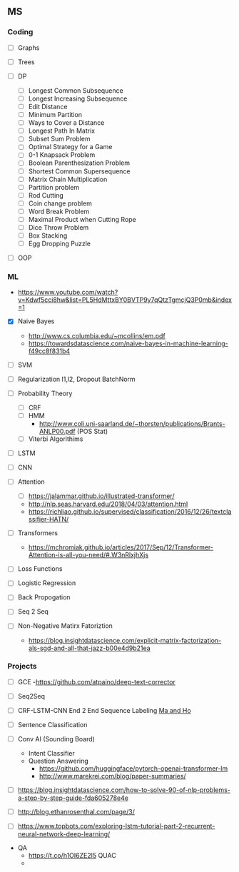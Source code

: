 ## MS 

### Coding
- [ ] Graphs
- [ ] Trees
- [ ] DP
  - [ ] Longest Common Subsequence
  - [ ] Longest Increasing Subsequence
  - [ ] Edit Distance
  - [ ] Minimum Partition
  - [ ] Ways to Cover a Distance
  - [ ] Longest Path In Matrix
  - [ ] Subset Sum Problem
  - [ ] Optimal Strategy for a Game
  - [ ] 0-1 Knapsack Problem
  - [ ] Boolean Parenthesization Problem
  - [ ] Shortest Common Supersequence
  - [ ] Matrix Chain Multiplication
  - [ ] Partition problem
  - [ ] Rod Cutting
  - [ ] Coin change problem
  - [ ] Word Break Problem
  - [ ] Maximal Product when Cutting Rope
  - [ ] Dice Throw Problem
  - [ ] Box Stacking
  - [ ] Egg Dropping Puzzle
- [ ] OOP 
 

### ML
  - https://www.youtube.com/watch?v=Kdwf5cci8hw&list=PL5HdMttxBY0BVTP9y7qQtzTgmcjQ3P0mb&index=1
- [x] Naive Bayes
  - http://www.cs.columbia.edu/~mcollins/em.pdf
  - https://towardsdatascience.com/naive-bayes-in-machine-learning-f49cc8f831b4
- [ ] SVM
- [ ] Regularization l1,l2, Dropout BatchNorm

- [ ] Probability Theory
  - [ ] CRF
  - [ ] HMM
    - http://www.coli.uni-saarland.de/~thorsten/publications/Brants-ANLP00.pdf (POS Stat)
  - [ ] Viterbi Algorithims
- [ ] LSTM
- [ ] CNN
- [ ] Attention 
  - [ ] https://jalammar.github.io/illustrated-transformer/
  - http://nlp.seas.harvard.edu/2018/04/03/attention.html
  - https://richliao.github.io/supervised/classification/2016/12/26/textclassifier-HATN/
- [ ] Transformers
  - https://mchromiak.github.io/articles/2017/Sep/12/Transformer-Attention-is-all-you-need/#.W3nRlxjhXjs
- [ ] Loss Functions
- [ ] Logistic Regression
- [ ] Back Propogation
- [ ] Seq 2 Seq
- [ ] Non-Negative Matirx Fatoriztion
  - https://blog.insightdatascience.com/explicit-matrix-factorization-als-sgd-and-all-that-jazz-b00e4d9b21ea



### Projects
- [ ] GCE
  -https://github.com/atpaino/deep-text-corrector
- [ ] Seq2Seq
- [ ] CRF-LSTM-CNN 
      End 2 End Sequence Labeling [Ma and Ho](https://arxiv.org/pdf/1603.01354.pdf)
- [ ] Sentence Classification 

- [ ] Conv AI (Sounding Board)
  - Intent Classifier
  - Question Answering
    - https://github.com/huggingface/pytorch-openai-transformer-lm
    - http://www.marekrei.com/blog/paper-summaries/
- [ ] https://blog.insightdatascience.com/how-to-solve-90-of-nlp-problems-a-step-by-step-guide-fda605278e4e
- [ ] http://blog.ethanrosenthal.com/page/3/
- [ ] https://www.topbots.com/exploring-lstm-tutorial-part-2-recurrent-neural-network-deep-learning/
- QA
  - https://t.co/h1OI6ZE2l5  QUAC
  - 
